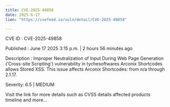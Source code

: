 ```yaml
---
title: CVE-2025-49858
date: 2025-6-17
lien: "https://cvefeed.io/vuln/detail/CVE-2025-49858"

---
```


CVE ID : CVE-2025-49858

Published :  June 17
2025
3:15 p.m. | 2 hours
56 minutes ago

Description : Improper Neutralization of Input During Web Page Generation ('Cross-site Scripting') vulnerability in tychesoftwares Arconix Shortcodes allows Stored XSS. This issue affects Arconix Shortcodes: from n/a through 2.1.17.

Severity: 6.5 | MEDIUM

Visit the link for more details
such as CVSS details
affected products
timeline
and more...

